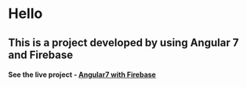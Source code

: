 # Hello
## This is a project developed by using Angular 7 and Firebase

#### See the live project - [Angular7 with Firebase](https://johndearroy.github.io/angular7-ems-live/ "See live")
